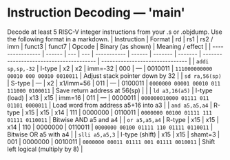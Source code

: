 # Instruction Decoding — 'main'

Decode at least 5 RISC-V integer instructions from your .s or .objdump. Use the following format in a markdown.
| Instruction      | Format | rd  | rs1 | rs2 / imm   | funct3 | funct7  | Opcode  | Binary (as shown)                       | Meaning / effect                |
| ---------------- | ------ | --- | --- | ----------- | ------ | ------- | ------- | --------------------------------------- | ------------------------------- |
| `addi sp,sp,-32` | I-type | x2  | x2  | imm=-32     | 000    | —       | 0010011 | `111000000000 00010 000 00010 0010011`  | Adjust stack pointer down by 32 |
| `sd ra,56(sp)`   | S-type         | —   | x2  | x1/imm=56 | 011    | —       | 0100011 | `0000000 00001 00010 011 111000 0100011` | Save return address at 56(sp) |         |
| `ld a3,16(a5)`   | I-type (load)  | x13 | x15 | imm=16    | 011    | —       | 0000011 | `000000010000 01111 011 01101 0000011`   | Load word from address a5+16 into a3  |
| `and a5,a5,a4`   | R-type         | x15 | x15 | x14       | 111    | 0000000 | 0110011 | `0000000 00100 01111 111 01111 0110011` | Bitwise AND a5 and a4              |
| `or a5,a5,a4`    | R-type         | x15 | x15 | x14       | 110    | 0000000 | 0110011 | `0000000 00100 01111 110 01111 0110011` | Bitwise OR a5 with a4              |
| `slli a5,a5,3`   | I-type (shift) | x15 | x15 | shamt=3   | 001    | 0000000 | 0010011 | `0000000 00011 01111 001 01111 0010011` | Shift left logical (multiply by 8) |

